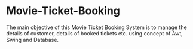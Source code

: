 # Movie-Ticket-Booking
The main objective of  this Movie Ticket Booking System is to manage the details of customer, details of booked tickets etc.  using concept of Awt, Swing and Database.
